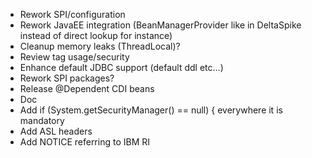 * Rework SPI/configuration
* Rework JavaEE integration (BeanManagerProvider like in DeltaSpike instead of direct lookup for instance)
* Cleanup memory leaks (ThreadLocal)?
* Review tag usage/security
* Enhance default JDBC support (default ddl etc...)
* Rework SPI packages?
* Release @Dependent CDI beans
* Doc
* Add if (System.getSecurityManager() == null) { everywhere it is mandatory
* Add ASL headers
* Add NOTICE referring to IBM RI
